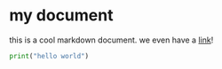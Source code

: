 # my document

this is a cool markdown document. we even have a [link](https://example.com)!

```python
print("hello world")
```
